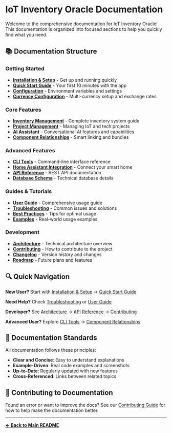 # IoT Inventory Oracle Documentation

Welcome to the comprehensive documentation for IoT Inventory Oracle! This documentation is organized into focused sections to help you quickly find what you need.

## 📚 Documentation Structure

### Getting Started
- [**Installation & Setup**](./installation.md) - Get up and running quickly
- [**Quick Start Guide**](./quick-start.md) - Your first 10 minutes with the app
- [**Configuration**](./configuration.md) - Environment variables and settings
- [**Currency Configuration**](./currency-configuration.md) - Multi-currency setup and exchange rates

### Core Features
- [**Inventory Management**](./inventory-management.md) - Complete inventory system guide
- [**Project Management**](./project-management.md) - Managing IoT and tech projects
- [**AI Assistant**](./ai-assistant.md) - Conversational AI features and capabilities
- [**Component Relationships**](./component-relationships.md) - Smart linking and bundles

### Advanced Features
- [**CLI Tools**](./cli-tools.md) - Command-line interface reference
- [**Home Assistant Integration**](./home-assistant.md) - Connect your smart home
- [**API Reference**](./api-reference.md) - REST API documentation
- [**Database Schema**](./database-schema.md) - Technical database details

### Guides & Tutorials
- [**User Guide**](./user-guide.md) - Comprehensive usage guide
- [**Troubleshooting**](./troubleshooting.md) - Common issues and solutions
- [**Best Practices**](./best-practices.md) - Tips for optimal usage
- [**Examples**](./examples.md) - Real-world usage examples

### Development
- [**Architecture**](./architecture.md) - Technical architecture overview
- [**Contributing**](./contributing.md) - How to contribute to the project
- [**Changelog**](./changelog.md) - Version history and changes
- [**Roadmap**](./roadmap.md) - Future plans and features

## 🔍 Quick Navigation

**New User?** Start with [Installation & Setup](./installation.md) → [Quick Start Guide](./quick-start.md)

**Need Help?** Check [Troubleshooting](./troubleshooting.md) or [User Guide](./user-guide.md)

**Developer?** See [Architecture](./architecture.md) → [API Reference](./api-reference.md) → [Contributing](./contributing.md)

**Advanced User?** Explore [CLI Tools](./cli-tools.md) → [Component Relationships](./component-relationships.md)

## 📖 Documentation Standards

All documentation follows these principles:
- **Clear and Concise**: Easy to understand explanations
- **Example-Driven**: Real code examples and screenshots
- **Up-to-Date**: Regularly updated with new features
- **Cross-Referenced**: Links between related topics

## 🤝 Contributing to Documentation

Found an error or want to improve the docs? See our [Contributing Guide](./contributing.md) for how to help make the documentation better.

---

**[← Back to Main README](../README.md)**
